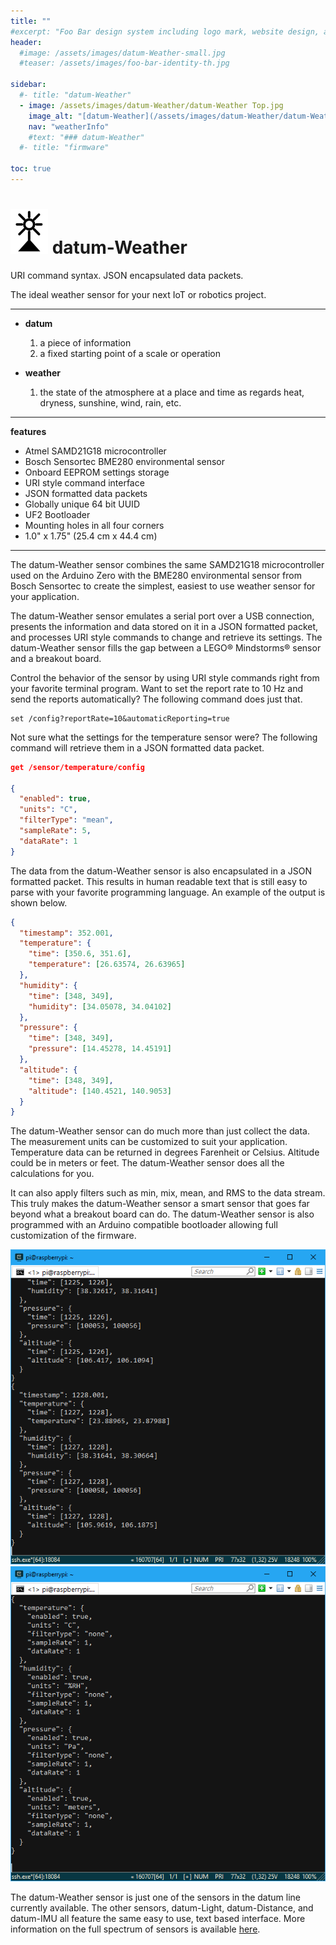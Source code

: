 ```yaml
---
title: ""
#excerpt: "Foo Bar design system including logo mark, website design, and branding applications."
header:
  #image: /assets/images/datum-Weather-small.jpg
  #teaser: /assets/images/foo-bar-identity-th.jpg

sidebar:
  #- title: "datum-Weather"
  - image: /assets/images/datum-Weather/datum-Weather Top.jpg
    image_alt: "[datum-Weather](/assets/images/datum-Weather/datum-Weather-small.jpg)"
    nav: "weatherInfo"
    #text: "### datum-Weather"
  #- title: "firmware"

toc: true
---
```

![alt text](/assets/images/datumLogo-small.png) datum-Weather
==  

URI command syntax. JSON encapsulated data packets. 

The ideal weather sensor for your next IoT or robotics project.

---
- **datum**
   1. a piece of information
   1. a fixed starting point of a scale or operation

- **weather**
   1. the state of the atmosphere at a place and time as regards heat, dryness, sunshine, wind, rain, etc.

---
**features**
  - Atmel SAMD21G18 microcontroller
  - Bosch Sensortec BME280 environmental sensor
  - Onboard EEPROM settings storage
  - URI style command interface
  - JSON formatted data packets
  - Globally unique 64 bit UUID
  - UF2 Bootloader
  - Mounting holes in all four corners
  - 1.0" x 1.75" (25.4 cm x 44.4 cm)

---

The datum-Weather sensor combines the same SAMD21G18 microcontroller used on the Arduino Zero with the BME280 environmental sensor from Bosch Sensortec to create the simplest, easiest to use weather sensor for your application.

The datum-Weather sensor emulates a serial port over a USB connection, presents the information and data stored on it in a JSON formatted packet, and processes URI style commands to change and retrieve its settings. The datum-Weather sensor fills the gap between a LEGO&reg; Mindstorms&reg; sensor and a breakout board.

  Control the behavior of the sensor by using URI style commands right from your favorite terminal program.  Want to set the report rate to 10 Hz and send the reports automatically?  The following command does just that.

  ``` http
  set /config?reportRate=10&automaticReporting=true
  ```

  Not sure what the settings for the temperature sensor were?  The following command will retrieve them in a JSON formatted data packet.

  ``` json
  get /sensor/temperature/config

  {
    "enabled": true,
    "units": "C",
    "filterType": "mean",
    "sampleRate": 5,
    "dataRate": 1
  }
  ```

  The data from the datum-Weather sensor is also encapsulated in a JSON formatted packet.  This results in human readable text that is still easy to parse with your favorite programming language.  An example of the output is shown below.

  ```json
  {
    "timestamp": 352.001,
    "temperature": {
      "time": [350.6, 351.6],
      "temperature": [26.63574, 26.63965]
    },
    "humidity": {
      "time": [348, 349],
      "humidity": [34.05078, 34.04102]
    },
    "pressure": {
      "time": [348, 349],
      "pressure": [14.45278, 14.45191]
    },
    "altitude": {
      "time": [348, 349],
      "altitude": [140.4521, 140.9053]
    }
  }
  ```

  The datum-Weather sensor can do much more than just collect the data.  The measurement units can be customized to suit your application.  Temperature data can be returned in degrees Farenheit or Celsius.  Altitude could be in meters or feet.  The datum-Weather sensor does all the calculations for you.

  It can also apply filters such as min, mix, mean, and RMS to the data stream.  This truly makes the datum-Weather sensor a smart sensor that goes far beyond what a breakout board can do.  The datum-Weather sensor is also programmed with an Arduino compatible bootloader allowing full customization of the firmware.

  ![alt text](/assets/images/datum-Weather/datum-Weather-Data1.png)
  ![alt text](/assets/images/datum-Weather/datum-Weather-Data2.png)


  The datum-Weather sensor is just one of the sensors in the datum line currently available.  The other sensors, datum-Light, datum-Distance, and datum-IMU all feature the same easy to use, text based interface.  More information on the full spectrum of sensors is available [here](/datum/).
